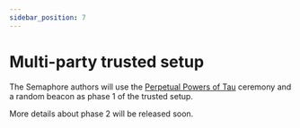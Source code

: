 ```yaml
---
sidebar_position: 7
---
```


# Multi-party trusted setup

The Semaphore authors will use the [Perpetual Powers of
Tau](https://github.com/weijiekoh/perpetualpowersoftau/) ceremony and a random
beacon as phase 1 of the trusted setup.

More details about phase 2 will be released soon.
